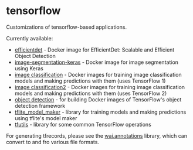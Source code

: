 # tensorflow
Customizations of tensorflow-based applications.

Currently available:
* [efficientdet](efficientdet) - Docker image for EfficientDet: Scalable and Efficient Object Detection
* [image-segmentation-keras](image-segmentation-keras) - Docker image for image segmentation using Keras
* [image classification](image_classification) - Docker images for training image classification models 
  and making predictions with them (uses TensorFlow 1)
* [image classification2](image_classification2) - Docker images for training image classification models 
  and making predictions with them (uses TensorFlow 2)
* [object detection](object_detection) - for building Docker images of TensorFlow's 
  object detection framework
* [tflite_model_maker](tflite_model_maker) - library for training models and making predictions using tflite's model maker
* [tfutils](tfutils) - library for some common TensorFlow operations

For generating tfrecords, please see the [wai.annotations](https://github.com/waikato-ufdl/wai-annotations) 
library, which can convert to and fro various file formats.

